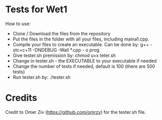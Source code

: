 # Tests for Wet1
How to use:
* Clone / Download the files from the repository
* Put the files in the folder with all your files, including maina1.cpp.
* Compile your files to create an executable. Can be done by: g++ -stc=c+11 -DNDEBUG -Wall *.cpp - o prog
* Give tester.sh premission by: chmod u+x teter.sh
* Change in tester.sh - the EXECUTABLE to your executable if needed
* Change the number of tests if needed, default is 100 (there are 500 tests)
* Run tester.sh by: ./tester.sh

# Credits
Credit to Omer Ziv (https://github.com/omrzv) for the tester.sh file.
